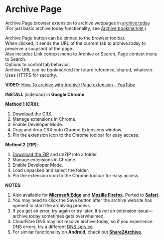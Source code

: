 # Archive Page
Archive Page browser extension to archive webpages in [archive.today](https://archive.today)  
(For just basic archive.today functionality, see [Archive bookmarklet](https://jnavas2.github.io/Archive-Page/).)

Archive Page button can be pinned to the browser toolbar.  
When clicked, it sends the URL of the current tab to archive.today to preserve a snapshot of the page.  
Also includes Link context menu to Archive or Search, Page context menu to Search.  
Options to control tab behavior.  
Archive URL can be bookmarked for future reference, shared, whatever. Uses HTTPS for security.  
  
**VIDEO**: [How To archive with Archive Page extension - YouTube](https://www.youtube.com/watch?v=YiKkt3IonZU)

**INSTALL** (sideload) in **Google Chrome**  

**Method 1 (CRX)**:
1. [Download the CRX](https://github.com/JNavas2/Archive-Page/raw/main/Archive-Page-Chrome.crx).
2. Manage extensions in Chrome.
3. Enable Developer Mode.
4. Drag and drop CRX onto Chrome Extensions window.
5. Pin the extension icon to the Chrome toolbar for easy access.

**Method 2 (ZIP)**:
1. [Download the ZIP](https://github.com/JNavas2/Archive-Page/raw/main/Archive-Page-Chrome.zip) and unZIP into a folder.
2. Manage extensions in Chrome.
3. Enable Developer Mode.
4. Load unpacked and select the folder.
5. Pin the extension icon to the Chrome toolbar for easy access.

**NOTES**:
1. Also available for **[Microsoft Edge](https://microsoftedge.microsoft.com/addons/detail/archive-page/llldbgankiiaiobhnjpbllpijlidinaf)** and **[Mozille Firefox](https://addons.mozilla.org/en-US/firefox/addon/archive-page/)**. Ported to **[Safari](https://archive-page-extension.en.softonic.com/iphone)**.
2. You may need to click the Save button after the archive website has opened to start the archiving process.
3. If you get an error, try again or try later. It's _not_ an extension issue—archive.today sometimes gets overwhelmed.
4. CloudFlare DNS may not resolve archive.today, so if you experience DNS errors, try a different [DNS service](https://www.techradar.com/news/best-dns-server).
5. For similar functionality on **Android**, check out **[Share2Archive](https://play.google.com/store/apps/details?id=com.navasgroup.share2archive&hl=en_US)**.
